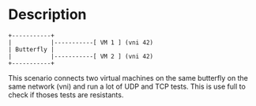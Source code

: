 # Description

```
+-----------+
|           |-----------[ VM 1 ] (vni 42)
| Butterfly |
|           |-----------[ VM 2 ] (vni 42)
+-----------+

```

This scenario connects two virtual machines on the same butterfly
on the same network (vni) and run a lot of UDP and TCP tests.
This is use full to check if thoses tests are resistants.
